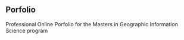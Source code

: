 ## Porfolio

Professional Online Porfolio for the Masters in Geographic Information Science program

